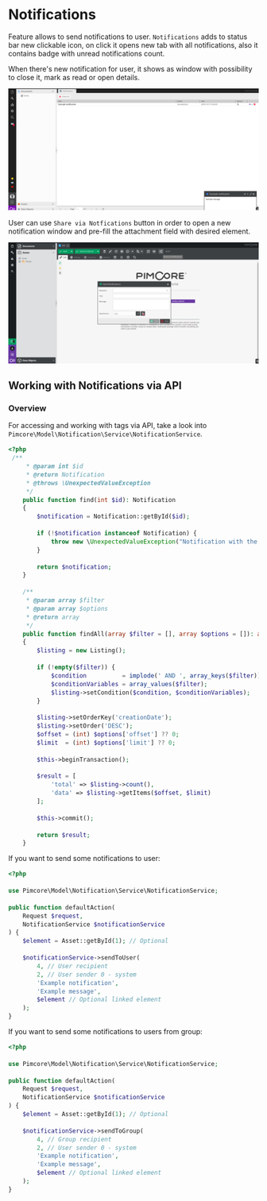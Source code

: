 # Notifications

Feature allows to send notifications to user. `Notifications` adds to status bar new clickable icon, on click it opens new tab with all notifications, also it contains badge with unread notifications count.

When there's new notification for user, it shows as window with possibility to close it, mark as read or open details.

![Notifications](../img/notifications_example.png)

User can use `Share via Notfications` button in order to open a new notification window and pre-fill the attachment field with desired element. 

![Notifications](../img/share_via_notifications_example.png)

## Working with Notifications via API

### Overview 

For accessing and working with tags via API, take a look into `Pimcore\Model\Notification\Service\NotificationService`.
```php
<?php
 /**
     * @param int $id
     * @return Notification
     * @throws \UnexpectedValueException
     */
    public function find(int $id): Notification
    {
        $notification = Notification::getById($id);

        if (!$notification instanceof Notification) {
            throw new \UnexpectedValueException("Notification with the ID {$id} doesn't exists");
        }

        return $notification;
    }
    
    /**
     * @param array $filter
     * @param array $options
     * @return array
     */
    public function findAll(array $filter = [], array $options = []): array
    {
        $listing = new Listing();

        if (!empty($filter)) {
            $condition          = implode(' AND ', array_keys($filter));
            $conditionVariables = array_values($filter);
            $listing->setCondition($condition, $conditionVariables);
        }

        $listing->setOrderKey('creationDate');
        $listing->setOrder('DESC');
        $offset = (int) $options['offset'] ?? 0;
        $limit  = (int) $options['limit'] ?? 0;

        $this->beginTransaction();

        $result = [
            'total' => $listing->count(),
            'data' => $listing->getItems($offset, $limit)
        ];

        $this->commit();

        return $result;
    }
```

If you want to send some notifications to user:
```php
<?php

use Pimcore\Model\Notification\Service\NotificationService;

public function defaultAction(
    Request $request,
    NotificationService $notificationService
) {
    $element = Asset::getById(1); // Optional
    
    $notificationService->sendToUser(
        4, // User recipient
        2, // User sender 0 - system
        'Example notification',
        'Example message', 
        $element // Optional linked element
    );
}
```

If you want to send some notifications to users from group:
```php
<?php

use Pimcore\Model\Notification\Service\NotificationService;

public function defaultAction(
    Request $request,
    NotificationService $notificationService
) {
    $element = Asset::getById(1); // Optional
    
    $notificationService->sendToGroup(
        4, // Group recipient
        2, // User sender 0 - system
        'Example notification',
        'Example message', 
        $element // Optional linked element
    );
}
```

